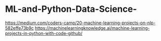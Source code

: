 # ML-and-Python-Data-Science-
https://medium.com/coders-camp/20-machine-learning-projects-on-nlp-582effe73b9c
https://machinelearningknowledge.ai/machine-learning-projects-in-python-with-code-github/
